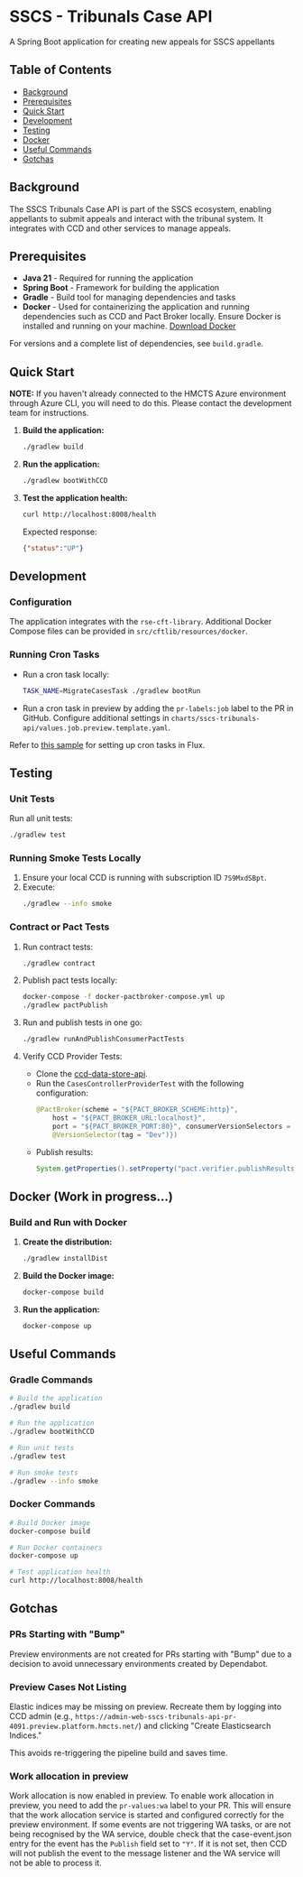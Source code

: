 # SSCS - Tribunals Case API

A Spring Boot application for creating new appeals for SSCS appellants

## Table of Contents
- [Background](#background)
- [Prerequisites](#prerequisites)
- [Quick Start](#quick-start)
- [Development](#development)
- [Testing](#testing)
- [Docker](#docker)
- [Useful Commands](#useful-commands)
- [Gotchas](#gotchas)

## Background

The SSCS Tribunals Case API is part of the SSCS ecosystem, enabling appellants to submit appeals and interact with the tribunal system. It integrates with CCD and other services to manage appeals.

## Prerequisites

- **Java 21** - Required for running the application
- **Spring Boot** - Framework for building the application
- **Gradle** - Build tool for managing dependencies and tasks
- **Docker** - Used for containerizing the application and running dependencies such as CCD and Pact Broker locally. Ensure Docker is installed and running on your machine. [Download Docker](https://www.docker.com/products/docker-desktop)

For versions and a complete list of dependencies, see `build.gradle`.

## Quick Start

**NOTE:** If you haven't already connected to the HMCTS Azure environment through Azure CLI, you will need to do this. Please contact the development team for instructions.

1. **Build the application:**
   ```bash
   ./gradlew build
   ```

2. **Run the application:**
   ```bash
   ./gradlew bootWithCCD
   ```

3. **Test the application health:**
   ```bash
   curl http://localhost:8008/health
   ```
   Expected response:
   ```json
   {"status":"UP"}
   ```

## Development

### Configuration

The application integrates with the `rse-cft-library`. Additional Docker Compose files can be provided in `src/cftlib/resources/docker`.

### Running Cron Tasks

- Run a cron task locally:
   ```bash
   TASK_NAME=MigrateCasesTask ./gradlew bootRun
   ```
- Run a cron task in preview by adding the `pr-labels:job` label to the PR in GitHub. Configure additional settings in `charts/sscs-tribunals-api/values.job.preview.template.yaml`.

Refer to [this sample](https://github.com/hmcts/cnp-flux-config/tree/8a819d0f5d1d35f5d8c1e8610d8662419f0a0d1b/apps/sscs/sscs-cron) for setting up cron tasks in Flux.

## Testing

### Unit Tests
Run all unit tests:
```bash
./gradlew test
```

### Running Smoke Tests Locally

1. Ensure your local CCD is running with subscription ID `7S9MxdSBpt`.
2. Execute:
   ```bash
   ./gradlew --info smoke
   ```

### Contract or Pact Tests

1. Run contract tests:
   ```bash
   ./gradlew contract
   ```

2. Publish pact tests locally:
   ```bash
   docker-compose -f docker-pactbroker-compose.yml up
   ./gradlew pactPublish
   ```

3. Run and publish tests in one go:
   ```bash
   ./gradlew runAndPublishConsumerPactTests
   ```

4. Verify CCD Provider Tests:
   - Clone the [ccd-data-store-api](https://github.com/hmcts/ccd-data-store-api/tree/TA-82_CcdProviderPactTest).
   - Run the `CasesControllerProviderTest` with the following configuration:
     ```java
     @PactBroker(scheme = "${PACT_BROKER_SCHEME:http}",
         host = "${PACT_BROKER_URL:localhost}",
         port = "${PACT_BROKER_PORT:80}", consumerVersionSelectors = {
         @VersionSelector(tag = "Dev")})
     ```
   - Publish results:
     ```java
     System.getProperties().setProperty("pact.verifier.publishResults", "true");
     ```

## Docker (Work in progress...)

### Build and Run with Docker

1. **Create the distribution:**
   ```bash
   ./gradlew installDist
   ```

2. **Build the Docker image:**
   ```bash
   docker-compose build
   ```

3. **Run the application:**
   ```bash
   docker-compose up
   ```

## Useful Commands

### Gradle Commands
```bash
# Build the application
./gradlew build

# Run the application
./gradlew bootWithCCD

# Run unit tests
./gradlew test

# Run smoke tests
./gradlew --info smoke
```

### Docker Commands
```bash
# Build Docker image
docker-compose build

# Run Docker containers
docker-compose up

# Test application health
curl http://localhost:8008/health
```

## Gotchas

### PRs Starting with "Bump"
Preview environments are not created for PRs starting with "Bump" due to a decision to avoid unnecessary environments created by Dependabot.

### Preview Cases Not Listing
Elastic indices may be missing on preview. Recreate them by logging into CCD admin (e.g., `https://admin-web-sscs-tribunals-api-pr-4091.preview.platform.hmcts.net/`) and clicking "Create Elasticsearch Indices."

This avoids re-triggering the pipeline build and saves time.

### Work allocation in preview
Work allocation is now enabled in preview. To enable work allocation in preview, you need to add the `pr-values:wa` label to your PR. This will ensure that the work allocation service is started and configured correctly for the preview environment.
If some events are not triggering WA tasks, or are not being recognised by the WA service, double check that the case-event.json entry for the event has the `Publish` field set to `"Y"`. If it is not set, then CCD will not publish the event to the message listener and the WA service will not be able to process it.
